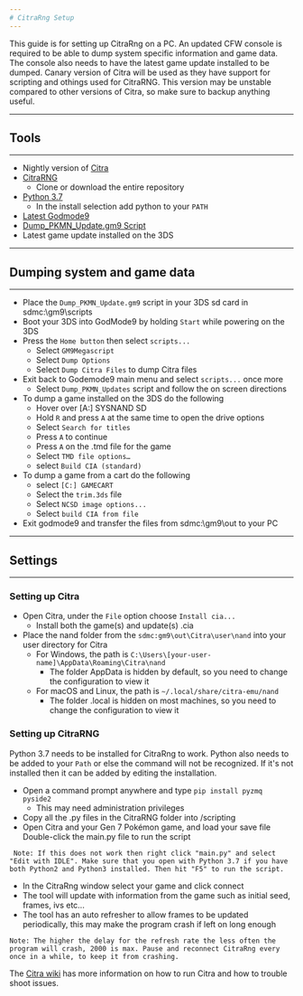 ```yaml
---
# CitraRng Setup
---
```


This guide is for setting up CitraRng on a PC. An updated CFW console is required to be able to dump system specific information and game data. The console also needs to have the latest game update installed to be dumped. Canary version of Citra will be used as they have support for scripting and othings used for CitraRNG. This version may be unstable compared to other versions of Citra, so make sure to backup anything useful.

---
## Tools
---

- Nightly version of [Citra](https://github.com/citra-emu/citra-nightly/releases)
- [CitraRNG](https://github.com/Admiral-Fish/CitraRNG)
    - Clone or download the entire repository
- [Python 3.7](https://www.python.org/downloads/)
    - In the install selection add python to your `PATH`
- [Latest Godmode9](https://github.com/d0k3/GodMode9/releases)
- [Dump_PKMN_Update.gm9 Script](https://cdn.discordapp.com/attachments/389206049401470976/435566091457134598/Dump_PKMN_Updates.gm9)
- Latest game update installed on the 3DS

---
## Dumping system and game data
---

- Place the `Dump_PKMN_Update.gm9` script in  your 3DS sd card in sdmc:\gm9\scripts
- Boot your 3DS into GodMode9 by holding `Start` while powering on the 3DS
- Press the `Home button` then select `scripts...`
    - Select `GM9Megascript`
    - Select `Dump Options` 
    - Select `Dump Citra Files` to dump Citra files
- Exit back to Godemode9 main menu and select `scripts...` once more 
    - Select `Dump_PKMN_Updates` script and follow the on screen directions
- To dump a game installed on the 3DS do the following
    - Hover over [A:] SYSNAND SD  
    - Hold `R` and press `A` at the same time to open the drive options
    - Select `Search for titles`
    - Press `A` to continue
    - Press `A` on the .tmd file for the game
    - Select `TMD file options…`
    - select `Build CIA (standard)`
- To dump a game from a cart do the following
    - select `[C:] GAMECART`
    - Select the `trim.3ds` file
    - Select `NCSD image options...`
    - Select `build CIA from file`
- Exit godmode9 and transfer the files from sdmc:\gm9\out to your PC

---
## Settings
---

### Setting up Citra 

- Open Citra, under the `File` option choose `Install cia...`
    - Install both the game(s) and update(s) .cia
- Place the nand folder from the `sdmc:gm9\out\Citra\user\nand` into your user directory for Citra   
    - For Windows, the path is `C:\Users\[your-user-name]\AppData\Roaming\Citra\nand`
        - The folder AppData is hidden by default, so you need to change the configuration to view it
    - For macOS and Linux, the path is `~/.local/share/citra-emu/nand`
        - The folder .local is hidden on most machines, so you need to change the configuration to view it

### Setting up CitraRNG

Python 3.7 needs to be installed for CitraRng to work. Python also needs to be added to your `Path` or else the command will not be recognized. If it's not installed then it can be added by editing the installation.

- Open a command prompt anywhere and type `pip install pyzmq pyside2`
    - This may need administration privileges 
- Copy all the .py files in the CitraRNG folder into <your Citra directory>/scripting
- Open Citra and your Gen 7 Pokémon game, and load your save file
Double-click the main.py file to run the script

``` Note: If this does not work then right click "main.py" and select "Edit with IDLE". Make sure that you open with Python 3.7 if you have both Python2 and Python3 installed. Then hit "F5" to run the script.```

- In the CitraRng window select your game and click connect
- The tool will update with information from the game such as initial seed, frames, ivs etc...
- The tool has an auto refresher to allow frames to be updated periodically, this may make the program crash if left on long enough

```Note: The higher the delay for the refresh rate the less often the program will crash, 2000 is max. Pause and reconnect CitraRng every once in a while, to keep it from crashing.```

The [Citra wiki](https://citra-emu.org/wiki/home/) has more information on how to run Citra and how to trouble shoot issues.
